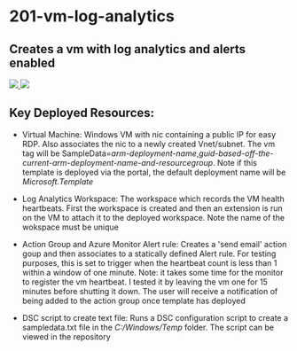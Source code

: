 # 201-vm-log-analytics

## Creates a vm with log analytics and alerts enabled


<a href="https://portal.azure.com/#create/Microsoft.Template/uri/https%3A%2F%2Fraw.githubusercontent.com%2Fshs110%2F201-vm-log-analytics%2Fmaster%2F201-vm-with-logAnalytics%2Fazuredeploy.json" target="_blank">
    <img src="http://azuredeploy.net/deploybutton.png"/>
</a>
<a href="http://armviz.io/#/?load=https%3A%2F%2Fraw.githubusercontent.com%2Fshs110%2F201-vm-log-analytics%2Fmaster%2F201-vm-with-logAnalytics%2Fazuredeploy.json" target="_blank">
    <img src="http://armviz.io/visualizebutton.png"/>
</a>


## Key Deployed Resources:

* Virtual Machine: Windows VM with nic containing a public IP for easy RDP. Also associates the nic to a newly created Vnet/subnet. The vm tag will be SampleData=*arm-deployment-name*,*guid-based-off-the-
current-arm-deployment-name-and-resourcegroup*. Note if this template is deployed via the portal, the default deployment name will be *Microsoft.Template*

* Log Analytics Workspace: The workspace which records the VM health heartbeats. First the workspace is created and then an extension is run on the VM to attach it to the deployed workspace. Note the name of the wokspace must be unique

* Action Group and Azure Monitor Alert rule: Creates a 'send email' action goup and then associates to a statically defined Alert rule. For testing purposes, this is set to trigger when the heartbeat count is less than 1 within a window of one minute. Note: it takes some time for the monitor to register the vm heartbeat. I tested it by leaving the vm one for 15 minutes before shutting it down. The user will receive a notification of being added to the action group once template has deployed

* DSC script to create text file: Runs a DSC configuration script to create a sampledata.txt file in the *C:/Windows/Temp* folder. The script can be viewed in the repository  
